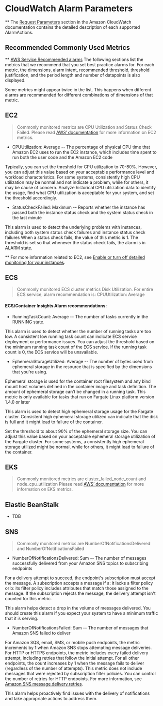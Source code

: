 # CloudWatch Alarm Parameters

** The [Request Parameters](https://docs.aws.amazon.com/AmazonCloudWatch/latest/APIReference/API_PutMetricAlarm.html#API_PutMetricAlarm_RequestParameters) section in the Amazon CloudWatch documentation contains the detailed description of each supported AlarmActions.

## Recommended Commonly Used Metrics

** [AWS Service Recommended alarms](https://docs.aws.amazon.com/AmazonCloudWatch/latest/monitoring/Best_Practice_Recommended_Alarms_AWS_Services.html) 
The following sections list the metrics that we recommend that you set best practice alarms for. For each metric, the dimensions, alarm intent, recommended threshold, threshold justification, and the period length and number of datapoints is also displayed.

Some metrics might appear twice in the list. This happens when different alarms are recommended for different combinations of dimensions of that metric.

## EC2
> Commonly monitored metrics are CPU Utilization and Status Check Failed. 
Please read [AWS’ documentation](https://docs.aws.amazon.com/AWSEC2/latest/UserGuide/viewing_metrics_with_cloudwatch.html) for more information on EC2 metrics.

* CPUUtilization: Average -- The percentage of physical CPU time that Amazon EC2 uses to run the EC2 instance, which includes time spent to run both the user code and the Amazon EC2 code

Typically, you can set the threshold for CPU utilization to 70-80%. However, you can adjust this value based on your acceptable performance level and workload characteristics. For some systems, consistently high CPU utilization may be normal and not indicate a problem, while for others, it may be cause of concern. Analyze historical CPU utilization data to identify the usage, find what CPU utilization is acceptable for your system, and set the threshold accordingly.

* StatusCheckFailed: Maximum -- Reports whether the instance has passed both the instance status check and the system status check in the last minute

This alarm is used to detect the underlying problems with instances, including both system status check failures and instance status check failures
When a status check fails, the value of this metric is 1. The threshold is set so that whenever the status check fails, the alarm is in ALARM state.

** For more information related to EC2, see [Enable or turn off detailed monitoring for your instances](https://docs.aws.amazon.com/AWSEC2/latest/UserGuide/using-cloudwatch-new.html).

## ECS
> Commonly monitored ECS cluster metrics Disk Utilization. For entire ECS service, alarm recommendation is: CPUUtilization: Average

#### ECS/Container Insights Alarm recommendations:

* RunningTaskCount: Average -- The number of tasks currently in the RUNNING state.

This alarm is used to detect whether the number of running tasks are too low. A consistent low running task count can indicate ECS service deployment or performance issues.
You can adjust the threshold based on the minimum running task count of the ECS service. If the running task count is 0, the ECS service will be unavailable.

* EphemeralStorageUtilized: Average -- The number of bytes used from ephemeral storage in the resource that is specified by the dimensions that you're using. 

Ephemeral storage is used for the container root filesystem and any bind mount host volumes defined in the container image and task definition. The amount of ephemeral storage can’t be changed in a running task. This metric is only available for tasks that run on Fargate Linux platform version 1.4.0 or later

This alarm is used to detect high ephemeral storage usage for the Fargate cluster. Consistent high ephemeral storage utilized can indicate that the disk is full and it might lead to failure of the container.

Set the threshold to about 90% of the ephemeral storage size. You can adjust this value based on your acceptable ephemeral storage utilization of the Fargate cluster. For some systems, a consistently high ephemeral storage utilized might be normal, while for others, it might lead to failure of the container.

## EKS
> Commonly monitored metrics are cluster_failed_node_count and node_cpu_utilization
Please read [AWS’ documentation](https://docs.aws.amazon.com/AmazonCloudWatch/latest/monitoring/Container-Insights-metrics-EKS.html) for more information on EKS metrics.

## Elastic BeanStalk

* TDB

## SNS
> Commonly monitored metrics are NumberOfNotificationsDelivered and NumberOfNotificationsFailed

* NumberOfNotificationsDelivered: Sum -- The number of messages successfully delivered from your Amazon SNS topics to subscribing endpoints

For a delivery attempt to succeed, the endpoint's subscription must accept the message. A subscription accepts a message if a: it lacks a filter policy or b: its filter policy includes attributes that match those assigned to the message. If the subscription rejects the message, the delivery attempt isn't counted for this metric.

This alarm helps detect a drop in the volume of messages delivered. You should create this alarm if you expect your system to have a minimum traffic that it is serving.

* NumberOfNotificationsFailed: Sum -- The number of messages that Amazon SNS failed to deliver

For Amazon SQS, email, SMS, or mobile push endpoints, the metric increments by 1 when Amazon SNS stops attempting message deliveries. For HTTP or HTTPS endpoints, the metric includes every failed delivery attempt, including retries that follow the initial attempt. For all other endpoints, the count increases by 1 when the message fails to deliver (regardless of the number of attempts). This metric does not include messages that were rejected by subscription filter policies. You can control the number of retries for HTTP endpoints. For more information, see [Amazon SNS message delivery retries](https://docs.aws.amazon.com/sns/latest/dg/sns-message-delivery-retries.html).

This alarm helps proactively find issues with the delivery of notifications and take appropriate actions to address them.